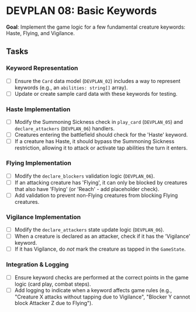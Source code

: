 # DEVPLAN 08: Basic Keywords

**Goal**: Implement the game logic for a few fundamental creature keywords: Haste, Flying, and Vigilance.

## Tasks

### Keyword Representation
- [ ] Ensure the `Card` data model (`DEVPLAN_02`) includes a way to represent keywords (e.g., an `abilities: string[]` array).
- [ ] Update or create sample card data with these keywords for testing.

### Haste Implementation
- [ ] Modify the Summoning Sickness check in `play_card` (`DEVPLAN_05`) and `declare_attackers` (`DEVPLAN_06`) handlers.
- [ ] Creatures entering the battlefield should check for the 'Haste' keyword.
- [ ] If a creature has Haste, it should bypass the Summoning Sickness restriction, allowing it to attack or activate tap abilities the turn it enters.

### Flying Implementation
- [ ] Modify the `declare_blockers` validation logic (`DEVPLAN_06`).
- [ ] If an attacking creature has 'Flying', it can only be blocked by creatures that also have 'Flying' (or 'Reach' - add placeholder check).
- [ ] Add validation to prevent non-Flying creatures from blocking Flying creatures.

### Vigilance Implementation
- [ ] Modify the `declare_attackers` state update logic (`DEVPLAN_06`).
- [ ] When a creature is declared as an attacker, check if it has the 'Vigilance' keyword.
- [ ] If it has Vigilance, do *not* mark the creature as tapped in the `GameState`.

### Integration & Logging
- [ ] Ensure keyword checks are performed at the correct points in the game logic (card play, combat steps).
- [ ] Add logging to indicate when a keyword affects game rules (e.g., "Creature X attacks without tapping due to Vigilance", "Blocker Y cannot block Attacker Z due to Flying").
